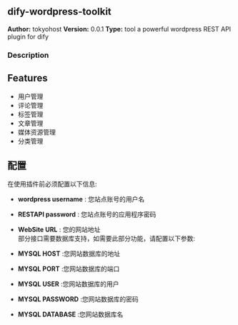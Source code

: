 ## dify-wordpress-toolkit

**Author:** tokyohost
**Version:** 0.0.1
**Type:** tool
a powerful wordpress REST API plugin for dify
### Description

## Features
 - 用户管理
 - 评论管理
 - 标签管理
 - 文章管理
 - 媒体资源管理
 - 分类管理
## 配置
在使用插件前必须配置以下信息:
 - **wordpress username** : 您站点账号的用户名
 - **RESTAPI password** : 您站点账号的应用程序密码<br>

 - **WebSite URL** : 您的网站地址<br>
部分接口需要数据库支持，如需要此部分功能，请配置以下参数:
 - **MYSQL HOST** :您网站数据库的地址
 - **MYSQL PORT** :您网站数据库的端口
 - **MYSQL USER** :您网站数据库的用户
 - **MYSQL PASSWORD** :您网站数据库的密码
 - **MYSQL DATABASE** :您网站数据库名


